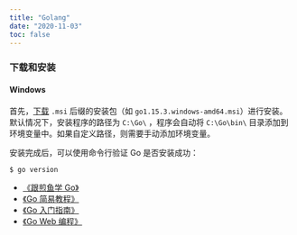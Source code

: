 ```yaml
---
title: "Golang"
date: "2020-11-03"
toc: false
---
```


### 下载和安装

#### Windows

首先，[下载](https://golang.org/dl/) `.msi` 后缀的安装包（如 `go1.15.3.windows-amd64.msi`）进行安装。默认情况下，安装程序的路径为 `C:\Go\` ，程序会自动将 `C:\Go\bin\` 目录添加到环境变量中。如果自定义路径，则需要手动添加环境变量。

安装完成后，可以使用命令行验证 Go 是否安装成功：

```bash
$ go version
```

- [《跟煎鱼学 Go》](https://eddycjy.com/go-categories/)
- [《Go 简易教程》](https://learnku.com/docs/the-little-go-book)
- [《Go 入门指南》](https://learnku.com/docs/the-way-to-go)
- [《Go Web 编程》](https://learnku.com/docs/build-web-application-with-golang)
